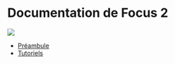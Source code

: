 # Documentation de Focus 2

![](https://media.giphy.com/media/EycxafzdmLq4o/giphy.gif)

-   [Préambule](./docs/preambule.md)
-   [Tutoriels](./docs/tutorials/index.md)
